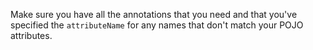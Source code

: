 Make sure you have all the annotations that you need and that you've specified the `attributeName`
for any names that don't match your POJO attributes.
